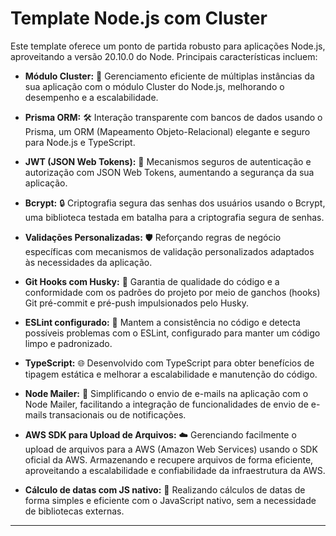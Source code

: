 # Template Node.js com Cluster

Este template oferece um ponto de partida robusto para aplicações Node.js, aproveitando a versão 20.10.0 do Node. Principais características incluem:

- **Módulo Cluster:** 🚀 Gerenciamento eficiente de múltiplas instâncias da sua aplicação com o módulo Cluster do Node.js, melhorando o desempenho e a escalabilidade.

- **Prisma ORM:** 🛠️ Interação transparente com bancos de dados usando o Prisma, um ORM (Mapeamento Objeto-Relacional) elegante e seguro para Node.js e TypeScript.

- **JWT (JSON Web Tokens):** 🔐 Mecanismos seguros de autenticação e autorização com JSON Web Tokens, aumentando a segurança da sua aplicação.

- **Bcrypt:** 🔒 Criptografia segura das senhas dos usuários usando o Bcrypt, uma biblioteca testada em batalha para a criptografia segura de senhas.

- **Validações Personalizadas:** 🛡️ Reforçando regras de negócio específicas com mecanismos de validação personalizados adaptados às necessidades da aplicação.

- **Git Hooks com Husky:** 🔄 Garantia de qualidade do código e a conformidade com os padrões do projeto por meio de ganchos (hooks) Git pré-commit e pré-push impulsionados pelo Husky.

- **ESLint configurado:** 🚨 Mantem a consistência no código e detecta possíveis problemas com o ESLint, configurado para manter um código limpo e padronizado.

- **TypeScript:** 🌐 Desenvolvido com TypeScript para obter benefícios de tipagem estática e melhorar a escalabilidade e manutenção do código.

- **Node Mailer:** 📧 Simplificando o envio de e-mails na aplicação com o Node Mailer, facilitando a integração de funcionalidades de envio de e-mails transacionais ou de notificações.

- **AWS SDK para Upload de Arquivos:** ☁️ Gerenciando facilmente o upload de arquivos para a AWS (Amazon Web Services) usando o SDK oficial da AWS. Armazenando e recupere arquivos de forma eficiente, aproveitando a escalabilidade e confiabilidade da infraestrutura da AWS.

- **Cálculo de datas com JS nativo:** 📅 Realizando cálculos de datas de forma simples e eficiente com o JavaScript nativo, sem a necessidade de bibliotecas externas.

---
